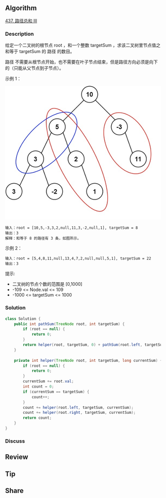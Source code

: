 ## Algorithm

[437. 路径总和 III](https://leetcode.cn/problems/path-sum-iii/?envType=study-plan-v2&envId=top-100-liked)

### Description

给定一个二叉树的根节点 root ，和一个整数 targetSum ，求该二叉树里节点值之和等于 targetSum 的 路径 的数目。

路径 不需要从根节点开始，也不需要在叶子节点结束，但是路径方向必须是向下的（只能从父节点到子节点）。

示例 1：

![](assets/20250427-d39b61c1.png)

```
输入：root = [10,5,-3,3,2,null,11,3,-2,null,1], targetSum = 8
输出：3
解释：和等于 8 的路径有 3 条，如图所示。
```

示例 2：

```
输入：root = [5,4,8,11,null,13,4,7,2,null,null,5,1], targetSum = 22
输出：3
```

提示:

- 二叉树的节点个数的范围是 [0,1000]
- -109 <= Node.val <= 109
- -1000 <= targetSum <= 1000

### Solution

```java
class Solution {
    public int pathSum(TreeNode root, int targetSum) {
        if (root == null) {
            return 0;
        }
        return helper(root, targetSum, 0) + pathSum(root.left, targetSum) + pathSum(root.right, targetSum);
    }

    private int helper(TreeNode root, int targetSum, long currentSum) {
        if (root == null) {
            return 0;
        }
        currentSum += root.val;
        int count = 0;
        if (currentSum == targetSum) {
            count++;
        }
        count += helper(root.left, targetSum, currentSum);
        count += helper(root.right, targetSum, currentSum);
        return count;
    }
}
```

### Discuss

## Review


## Tip


## Share
